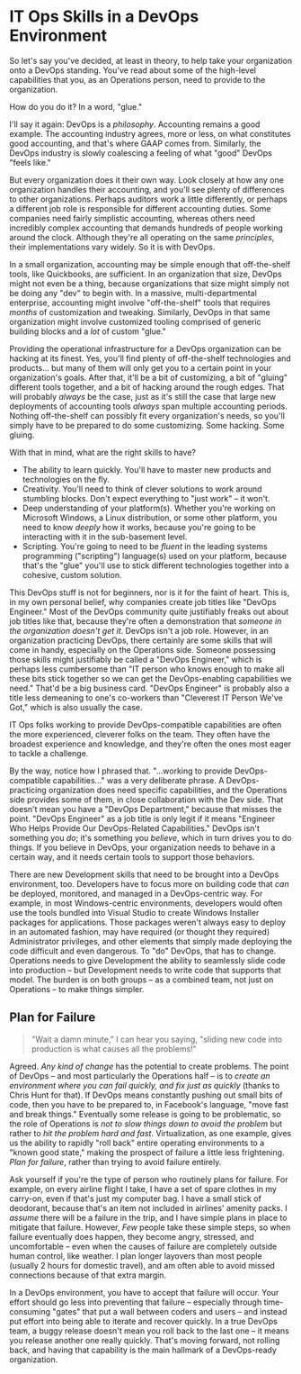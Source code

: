 # IT Ops Skills in a DevOps Environment 
So let's say you've decided, at least in theory, to help take your organization onto a DevOps standing. You've read about some of the high-level capabilities that you, as an Operations person, need to provide to the organization. 

How do you do it? In a word, "glue." 

I'll say it again: DevOps is a _philosophy_. Accounting remains a good example. The accounting industry agrees, more or less, on what constitutes good accounting, and that's where GAAP comes from. Similarly, the DevOps industry is slowly coalescing a feeling of what "good" DevOps "feels like." 

But every organization does it their own way. Look closely at how any one organization handles their accounting, and you'll see plenty of differences to other organizations. Perhaps auditors work a little differently, or perhaps a different job role is responsible for different accounting duties. Some companies need fairly simplistic accounting, whereas others need incredibly complex accounting that demands hundreds of people working around the clock. Although they're all operating on the same _principles_, their implementations vary widely. So it is with DevOps. 

In a small organization, accounting may be simple enough that off-the-shelf tools, like Quickbooks, are sufficient. In an organization that size, DevOps might not even be a thing, because organizations that size might simply not be doing any "dev" to begin with. In a massive, multi-departmental enterprise, accounting might involve "off-the-shelf" tools that requires _months_ of customization and tweaking. Similarly, DevOps in that same organization might involve customized tooling comprised of generic building blocks and a _lot_ of custom "glue." 

Providing the operational infrastructure for a DevOps organization can be hacking at its finest. Yes, you'll find plenty of off-the-shelf technologies and products... but many of them will only get you to a certain point in your organization's goals. After that, it'll be a bit of customizing, a bit of "gluing" different tools together, and a bit of hacking around the rough edges. That will probably _always_ be the case, just as it's still the case that large new deployments of accounting tools _always_ span multiple accounting periods. Nothing off-the-shelf can possibly fit every organization's needs, so you'll simply have to be prepared to do some customizing. Some hacking. Some gluing. 

With that in mind, what are the right skills to have? 

* The ability to learn quickly. You'll have to master new products and technologies on the fly. 
* Creativity. You'll need to think of clever solutions to work around stumbling blocks. Don't expect everything to "just work" – it won't. 
* Deep understanding of your platform(s). Whether you're working on Microsoft Windows, a Linux distribution, or some other platform, you need to know _deeply_ how it works, because you're going to be interacting with it in the sub-basement level. 
* Scripting. You're going to need to be _fluent_ in the leading systems programming ("scripting") language(s) used on your platform, because that's the "glue" you'll use to stick different technologies together into a cohesive, custom solution. 

This DevOps stuff is not for beginners, nor is it for the faint of heart. This is, in my own personal belief, why companies create job titles like "DevOps Engineer." Most of the DevOps community quite justifiably freaks out about job titles like that, because they're often a demonstration that _someone in the organization doesn't get it_. DevOps isn't a job role. However, in an organization practicing DevOps, there certainly are some skills that will come in handy, especially on the Operations side. Someone possessing those skills might justifiably be called a "DevOps Engineer," which is perhaps less cumbersome than "IT person who knows enough to make all these bits stick together so we can get the DevOps-enabling capabilities we need." That'd be a big business card. "DevOps Engineer" is probably also a title less demeaning to one's co-workers than "Cleverest IT Person We've Got," which is also usually the case. 

IT Ops folks working to provide DevOps-compatible capabilities are often the more experienced, cleverer folks on the team. They often have the broadest experience and knowledge, and they're often the ones most eager to tackle a challenge. 

By the way, notice how I phrased that. "...working to provide DevOps-compatible capabilities..." was a very deliberate phrase. A DevOps-practicing organization does need specific capabilities, and the Operations side provides some of them, in close collaboration with the Dev side. That doesn't mean you have a "DevOps Department," because that misses the point. "DevOps Engineer" as a job title is only legit if it means "Engineer Who Helps Provide Our DevOps-Related Capabilities." DevOps isn't something you _do_; it's something you _believe_, which in turn drives you to do things. If you believe in DevOps, your organization needs to behave in a certain way, and it needs certain tools to support those behaviors. 

There are new Development skills that need to be brought into a DevOps environment, too. Developers have to focus more on building code that _can_ be deployed, monitored, and managed in a DevOps-centric way. For example, in most Windows-centric environments, developers would often use the tools bundled into Visual Studio to create Windows Installer packages for applications. Those packages weren't always easy to deploy in an automated fashion, may have required (or thought they required) Administrator privileges, and other elements that simply made deploying the code difficult and even dangerous. To "do" DevOps, that has to change. Operations needs to give Development the ability to seamlessly slide code into production – but Development needs to write code that supports that model. The burden is on both groups – as a combined team, not just on Operations – to make things simpler. 

## Plan for Failure 

> "Wait a damn minute," I can hear you saying, "sliding new code into production is what causes all the problems!" 

Agreed. _Any kind of change_ has the potential to create problems. The point of DevOps – and most particularly the Operations half – is to _create an environment where you can fail quickly, and fix just as quickly_ (thanks to Chris Hunt for that). If DevOps means constantly pushing out small bits of code, then you have to be prepared to, in Facebook's language, "move fast and break things." Eventually some release is going to be problematic, so the role of Operations is _not to slow things down to avoid the problem_ but rather to _hit the problem hard and fast_. Virtualization, as one example, gives us the ability to rapidly "roll back" entire operating environments to a "known good state," making the prospect of failure a little less frightening. _Plan for failure_, rather than trying to avoid failure entirely. 

Ask yourself if you're the type of person who routinely plans for failure. For example, on every airline flight I take, I have a set of spare clothes in my carry-on, even if that's just my computer bag. I have a small stick of deodorant, because that's an item not included in airlines' amenity packs. I _assume_ there will be a failure in the trip, and I have simple plans in place to mitigate that failure. However, _Few_ people take these simple steps, so when failure eventually does happen, they become angry, stressed, and uncomfortable – even when the causes of failure are completely outside human control, like weather. I plan longer layovers than most people (usually 2 hours for domestic travel), and am often able to avoid missed connections because of that extra margin. 

In a DevOps environment, you have to accept that failure will occur. Your effort should go less into preventing that failure – especially through time-consuming "gates" that put a wall between coders and users – and instead put effort into being able to iterate and recover quickly. In a true DevOps team, a buggy release doesn't mean you roll back to the last one – it means you release another one really quickly. That's moving forward, not rolling back, and having that capability is the main hallmark of a DevOps-ready organization. 



